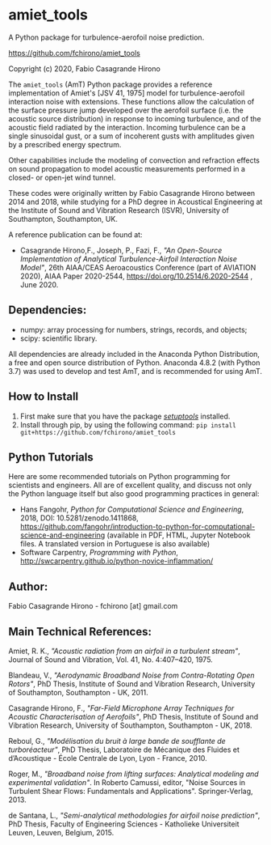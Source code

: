 # amiet_tools

A Python package for turbulence-aerofoil noise prediction.

https://github.com/fchirono/amiet_tools

Copyright (c) 2020, Fabio Casagrande Hirono

The `amiet_tools` (AmT) Python package provides a reference implementation of
Amiet's [JSV 41, 1975] model for turbulence-aerofoil interaction noise with
extensions. These functions allow the calculation of the surface pressure jump
developed over the aerofoil surface (i.e. the acoustic source distribution) in
response to incoming turbulence, and of the acoustic field radiated by the
interaction. Incoming turbulence can be a single sinusoidal gust, or a sum of
incoherent gusts with amplitudes given by a prescribed energy spectrum.

Other capabilities include the modeling of convection and
refraction effects on sound propagation to model acoustic measurements
performed in a closed- or open-jet wind tunnel.

These codes were originally written by Fabio Casagrande Hirono between 2014 and
2018, while studying for a PhD degree in Acoustical Engineering at the Institute
of Sound and Vibration Research (ISVR), University of Southampton, Southampton, UK.

A reference publication can be found at:
* Casagrande Hirono,F., Joseph, P., Fazi, F., *"An Open-Source Implementation of Analytical Turbulence-Airfoil Interaction Noise Model"*, 26th AIAA/CEAS Aeroacoustics Conference (part of AVIATION 2020), AIAA Paper 2020-2544, https://doi.org/10.2514/6.2020-2544 , June 2020.

## Dependencies:
* numpy: array processing for numbers, strings, records, and objects;
* scipy: scientific library.


All dependencies are already included in the Anaconda Python Distribution, a
free and open source distribution of Python. Anaconda 4.8.2 (with Python 3.7)
was used to develop and test AmT, and is recommended for using AmT.

## How to Install
1. First make sure that you have the package [*setuptools*](https://pypi.org/project/setuptools/) installed.
2. Install through pip, by using the following command:
    ``` pip install git+https://github.com/fchirono/amiet_tools ```

## Python Tutorials
Here are some recommended tutorials on Python programming for scientists and engineers. All are of excellent quality, and discuss not only the Python language itself but also good programming practices in general:
* Hans Fangohr, *Python for Computational Science and Engineering*, 2018, DOI: 10.5281/zenodo.1411868, https://github.com/fangohr/introduction-to-python-for-computational-science-and-engineering (available in PDF, HTML, Jupyter Notebook files. A translated version in Portuguese is also available)
* Software Carpentry, *Programming with Python*, http://swcarpentry.github.io/python-novice-inflammation/

## Author:
Fabio Casagrande Hirono - fchirono [at] gmail.com


## Main Technical References:

Amiet, R. K., *"Acoustic radiation from an airfoil in a turbulent stream"*,
Journal of Sound and Vibration, Vol. 41, No. 4:407–420, 1975.

Blandeau, V., *"Aerodynamic Broadband Noise from Contra-Rotating Open
Rotors"*, PhD Thesis, Institute of Sound and Vibration Research, University
of Southampton, Southampton - UK, 2011.

Casagrande Hirono, F., *"Far-Field Microphone Array Techniques for Acoustic
Characterisation of Aerofoils"*, PhD Thesis, Institute of Sound and
Vibration Research, University of Southampton, Southampton - UK, 2018.

Reboul, G., *"Modélisation du bruit à large bande de soufflante de
turboréacteur"*, PhD Thesis, Laboratoire de Mécanique des Fluides et
d’Acoustique - École Centrale de Lyon, Lyon - France, 2010.

Roger, M., *"Broadband noise from lifting surfaces: Analytical modeling and
experimental validation"*. In Roberto Camussi, editor, "Noise Sources in
Turbulent Shear Flows: Fundamentals and Applications". Springer-Verlag,
2013.

de Santana, L., *"Semi-analytical methodologies for airfoil noise
prediction"*, PhD Thesis, Faculty of Engineering Sciences - Katholieke
Universiteit Leuven, Leuven, Belgium, 2015.
